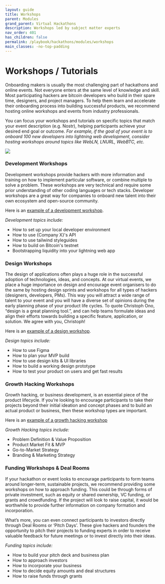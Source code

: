```yaml
---
layout: guide
title: Workshops
parent: Modules
grand_parent: Virtual Hackathons
description: Workshops led by subject matter experts
nav_order: 401
has_children: false
permalink: /playbook/hackathons/modules/workshops
main_classes: -no-top-padding
---
```


# Workshops / Tutorials
Onboarding makers is usually the most challenging part of hackathons and online events. Not everyone enters at the same level of knowledge and skill. Most participating hackers are bitcoin developers who build in their spare time, designers, and project managers. To help them learn and accelerate their onboarding process into building successful products, we recommend hosting online workshops and events from industry professionals.

You can focus your workshops and tutorials on specific topics that match your event description (e.g. Nostr), helping participants achieve your desired end goal or outcome. *For example, if the goal of your event is to onboard 100 new developers into lightning web development, consider hosting workshops around topics like WebLN, LNURL, WebBTC, etc.*

![](https://i.imgur.com/RD6qo1B.png)

### Development Workshops
Development workshops provide hackers with more information and training on how to implement particular software, or combine multiple to solve a problem. These workshops are very technical and require some prior understanding of other coding languages or tech stacks. Developer workshops are a great way for companies to onboard new talent into their own ecosystem and open-source community.

Here is an [example of a development workshop](https://www.youtube.com/watch?v=FT9MiC5pQh8&t=2s).

*Development topics include:*
- How to set up your local developer environment
- How to use {Company X}'s API
- How to use tailwind styleguides
- How to build on Bitcoin's testnet
- Bootstrapping liquidity into your lightning web app

### Design Workshops
The design of applications often plays a huge role in the successful adoption of technologies, ideas, and concepts. At our virtual events, we place a huge importance on design and encourage event organisers to do the same by hosting design sprints and workshops for all types of hackers (designers, developers, PMs). This way you will attract a wide range of talent to your event and you will have a diverse set of opinions during the early planning phase of your product life cycles. To quote Christoph Ono, “design is a great planning tool.”, and can help teams formulate ideas and align their efforts towards building a specific feature, application, or solution. We agree with you, Christoph!

Here is an [example of a design workshop](https://www.youtube.com/watch?v=Lsq9JUCiW8A).

*Design topics include:*
- How to use Figma
- How to plan your MVP build
- How to use design kits & UI libraries
- How to build a working design prototype
- How to test your product on users and get fast results

### Growth Hacking Workshops
Growth hacking, or business development, is an essential piece of the product lifecycle. If you’re looking to encourage participants to take their projects beyond their initial ideation and concept phases and to build an actual product or business, then these workshop types are important.

Here is an [example of a growth hacking workshop](https://www.youtube.com/watch?v=CFLumZ_qIJA&list=PLTIjqo3gXzjkrYD3YgKkl2Snl1eKXCNTG)

*Growth Hacking topics include:*
- Problem Definition & Value Proposition
- Product Market Fit & MVP
- Go-to-Market Strategy
- Branding & Marketing Strategy

### Funding Workshops & Deal Rooms
If your hackathon or event looks to encourage participants to form teams around longer-term, sustainable projects, we recommend providing some workshops on how to approach funding. This could be through forms of private investment, such as equity or shared ownership, VC funding, or grants and crowdfunding. If the project will look to raise capital, it would be worthwhile to provide further information on company formation and incorporation.

What’s more, you can even connect participants to investors directly through Deal Rooms or ‘Pitch Days’. These give hackers and founders the opportunity to pitch their projects to funding experts in order to receive valuable feedback for future meetings or to invest directly into their ideas.

*Funding topics include:*
- How to build your pitch deck and business plan
- How to approach investors
- How to incorporate your business
- How to decide equity amounts and deal structures
- How to raise funds through grants

